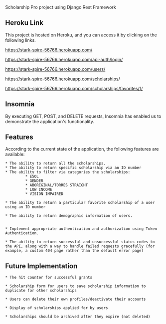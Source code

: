 Scholarship Pro project using Django Rest Framework 
## Heroku Link
This project is hosted on Heroku, and you can access it by clicking on the following links.

https://stark-spire-56766.herokuapp.com/

https://stark-spire-56766.herokuapp.com/api-auth/login/

https://stark-spire-56766.herokuapp.com/users/

https://stark-spire-56766.herokuapp.com/scholarships/

https://stark-spire-56766.herokuapp.com/scholarships/favorites/1/

## Insomnia
By executing GET, POST, and DELETE requests, Insomnia has enabled us to demonstrate the application's functionality.

## Features
According to the current state of the application, the following features are available:

    * The ability to return all the scholarships.
    * The ability to return specific scholarship via an ID number
    * The ability to filter via categories the scholarships:
             * ESOL
             * GENDER
             * ABORIGINAL/TORRES STRAIGHT
             * LOW INCOME
             * VISION IMPAIRED

    * The ability to return a particular favorite scholarship of a user using an ID number

    * The ability to return demographic information of users.                  


    * Implement appropriate authentication and authorization using Token Authentication.

    * The ability to return successful and unsuccessful status codes to the API, along with a way to handle failed requests gracefully (for example, a custom 404 page rather than the default error page)

## Future Implementation 

 
        
    * The hit counter for successful grants

    * Scholarship form for users to save scholarship information to duplicate for other scholarships

    * Users can delete their own profiles/deactivate their accounts

    * Display of scholarships applied for by users

    * Scholarships should be archived after they expire (not deleted)

